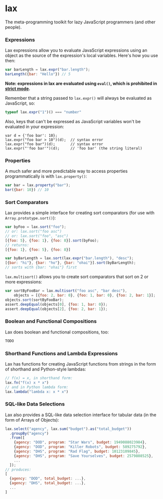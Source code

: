 # lax
The meta-programming toolkit for lazy JavaScript programmers (and other people).

### Expressions
Lax expressions allow you to evaluate JavaScript expressions using an object as the source of the expression's local variables. Here's how you use then:

```js
var barLength = lax.expr("bar.length");
barLength({bar: "Hello"}) // 5
```

**Note: expressions in lax are evaluated using `eval()`, which is prohibited in [strict mode](https://developer.mozilla.org/en-US/docs/Web/JavaScript/Reference/Functions_and_function_scope/Strict_mode).**

Remember that a string passed to `lax.expr()` will always be evaluated as JavaScript, so:

```js
typeof lax.expr("1")() === "number"
```

Also, keys that can't be expressed as JavaScript variables won't be evaluated in your expression:

```
var d = {'foo bar': 10};
lax.expr("foo bar > 10")(d);  // syntax error
lax.expr("foo bar")(d);       // syntax error
lax.expr("'foo bar'")(d);     // 'foo bar' (the string literal)
```

### Properties
A much safer and more predictable way to access properties programmatically is with `lax.property()`:

```js
var bar = lax.property("bar");
bar({bar: 10}) // 10
```

### Sort Comparators
Lax provides a simple interface for creating sort comparators (for use with `Array.prototype.sort()`):

```js
var byFoo = lax.sort("foo");
// or: lax.sort("foo asc")
// or: lax.sort("foo", "asc")
[{foo: 5}, {foo: 1}, {foo: 8}].sort(byFoo);
// returns:
[{foo: 1}, {foo: 5}, {foo: 8}]

var byBarLength = lax.sort(lax.expr("bar.length"), "desc");
[{bar: "hi"}, {bar: "ho"}, {bar: "ohai"}].sort(byBarLength);
// sorts with {bar: "ohai"} first
```

`lax.multisort()` allows you to create sort comparators that sort on 2 or more expressions:

```js
var sortByFooBar = lax.multisort("foo asc", "bar desc"),
    objects = [{foo: 2, bar: 0}, {foo: 1, bar: 0}, {foo: 2, bar: 1}];
objects.sort(sortByFooBar);
assert.deepEqual(objects[0], {foo: 1, bar: 0});
assert.deepEqual(objects[2], {foo: 2, bar: 1});
```

### Boolean and Functional Compositions
Lax does boolean and functional compositions, too:

```js
TODO
```

### Shorthand Functions and Lambda Expressions
Lax has functions for creating JavaScript functions from strings in the form of
shorthand and Python-style lambdas:

```js
// f(x) = x, in shorthand form:
lax.fn("f(x) x * x")
// and in Python lambda form:
lax.lambda("lambda x: x * x")
```

### SQL-like Data Selections
Lax also provides a SQL-like data selection interface for tabular data (in the form of Arrays of Objects):

```js
lax.select("agency", lax.sum("budget").as("total_budget"))
  .groupBy("agency")
  .from([
    {agency: "DOD", program: "Star Wars", budget: 1949088023984},
    {agency: "DOD", program: "Killer Robots", budget: 589275792},
    {agency: "DHS", program: "Rad Flag", budget: 10123109845},
    {agency: "DHS", program: "Save Yourselves", budget: 2579808525},
    ...
  ]);
// produces:
[
  {agency: "DOD", total_budget: ...},
  {agency: "DHS", total_budget: ...},
  ...
]
```
